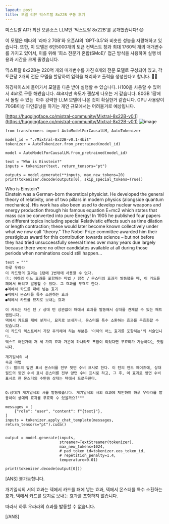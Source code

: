 ```yaml
---
layout: post
title: 모델 리뷰 믹스트랄 8x22B 구동 후기
---
```


미스트랄 AI가 최신 오픈소스 LLM인 '믹스트랄 8x22B'를 공개했습니다! 😊

이 모델은 메타의 '라마 2 70B'와 오픈AI의 'GPT-3.5'와 비슷한 성능을 자랑해하고 있습니다. 또한, 이 모델은 6만5000개의 토큰 컨텍스트 창과 최대 1760억 개의 매개변수를 가지고 있어서, 이를 위해 '희소 전문가 혼합(SMoE)' 접근 방식을 사용하여 실행 비용과 시간을 크게 줄였습니다.

믹스트랄 8x22B는 220억 개의 매개변수를 가진 8개의 전문 모델로 구성되어 있고, 각 토큰당 2개의 전문 모델을 할당하여 입력을 처리하고 출력을 생성한다고 합니다. 🤖✨

허깅페이스에 들어가서 모델을 다운 받아 실행할 수 있습니다. H100을 사용할 수 있어서 4bit로 구동 해봤습니다. 4bit지만 속도가 괜찮게 나오는 거 같습니다. 80GB 1장에서 돌릴 수 있는  아주 강력한 LLM 모델이 나온 것이 확실한거 같습니다. GPU 사용량이 70GB이상 파인튜닝을 하기는 개인 규모에서는 어려울거로 예상됩니다.  

[https://huggingface.co/mistral-community/Mixtral-8x22B-v0.1](https://huggingface.co/mistral-community/Mixtral-8x22B-v0.1)
![image](https://github.com/hypro2/hypro2.github.io/assets/84513149/1d6ef7be-7cd7-4b56-b278-d0ba4124e73c)


```
from transformers import AutoModelForCausalLM, AutoTokenizer

model_id = "./Mixtral-8x22B-v0.1-4bit"
tokenizer = AutoTokenizer.from_pretrained(model_id)

model = AutoModelForCausalLM.from_pretrained(model_id)

text = "Who is Einstein?"
inputs = tokenizer(text, return_tensors="pt")

outputs = model.generate(**inputs, max_new_tokens=20)
print(tokenizer.decode(outputs[0], skip_special_tokens=True))
```

Who is Einstein?  
Einstein was a German-born theoretical physicist. He developed the general theory of relativity, one of two pillars in modern physics (alongside quantum mechanics). His work has also been used to develop nuclear weapons and energy production through his famous equation E=mc2 which states that mass can be converted into pure Energy! In 1905 he published four papers on different topics including special Relativistic effects such as time dilation or length contraction; these would later become known collectively under what we now call “theory.” The Nobel Prize committee awarded him their prestigious award for this contribution towards science – but not before they had tried unsuccessfully several times over many years due largely because there were no other candidates available at all during those periods when nominations could still happen…

```
text = """
하루 우라라
이 카드명의 효과는 1턴에 1번밖에 사용할 수 없다.
①: 이하의 어느 효과를 포함하는 마법 / 함정 / 몬스터의 효과가 발동했을 때, 이 카드를 패에서 버리고 발동할 수 있다. 그 효과를 무효로 한다.
●덱에서 카드를 패에 넣는 효과
●덱에서 몬스터를 특수 소환하는 효과
●덱에서 카드를 묘지로 보내는 효과

이 카드는 자신 턴 / 상대 턴 상관없이 패에서 효과를 발동해서 상대를 견제할 수 있는 패트랩입니다.
덱에서 카드를 패에 넣거나, 묘지로 보내거나, 몬스터를 특수 소환하는 효과를 무효화할 수 있습니다.
이 카드의 텍스트에서 가장 주의해야 하는 부분은 '이하의 어느 효과를 포함하는'의 서술입니다.
텍스트 어딘가에 저 세 가지 효과 가운데 하나라도 포함이 되었다면 무효화가 가능하다는 뜻입니다.

개기일식의 서
속공 마법
①: 필드의 앞면 표시 몬스터를 전부 뒷면 수비 표시로 한다. 이 턴의 엔드 페이즈에, 상대 필드의 뒷면 수비 표시 몬스터를 전부 앞면 수비 표시로 하고, 그 후, 이 효과로 앞면 수비 표시로 한 몬스터의 수만큼 상대는 덱에서 드로우한다.


Q:상대가 개기일식의 서를 발동했습니다. 개기일식의 서의 효과에 체인하여 하루 우라라를 발동하여 상대의 효과를 무효화 수 있을까요?"""

messages = [
    {"role": "user", "content": f"{text}"},
]
inputs = tokenizer.apply_chat_template(messages, return_tensors="pt").cuda()


output = model.generate(inputs,
                        streamer=TextStreamer(tokenizer),
                        max_new_tokens=1024,
                        # pad_token_id=tokenizer.eos_token_id,
                        # repetition_penalty=1.4,
                        temperature=0.01)

print(tokenizer.decode(output[0]))
```

\[ANS\] 불가능합니다.

개기일식의 서의 효과는 덱에서 카드를 패에 넣는 효과, 덱에서 몬스터를 특수 소환하는 효과, 덱에서 카드를 묘지로 보내는 효과를 포함하지 않습니다.

따라서 하루 우라라의 효과를 발동할 수 없습니다.

\[/ANS\]
